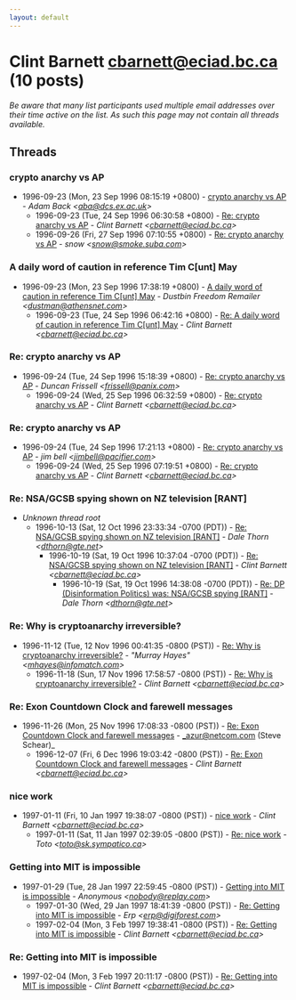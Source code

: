 ```yaml
---
layout: default
---
```


# Clint Barnett <cbarnett@eciad.bc.ca> (10 posts)

_Be aware that many list participants used multiple email addresses over their time active on the list. As such this page may not contain all threads available._

## Threads

### crypto anarchy vs AP
+ 1996-09-23 (Mon, 23 Sep 1996 08:15:19 +0800) - [crypto anarchy vs AP](/archive/1996/09/a6a33fd748a2983594c0898d6ebc9648c466cd5acb0e8e2239cd32125e4ed2ea) - _Adam Back \<aba@dcs.ex.ac.uk\>_
  + 1996-09-23 (Tue, 24 Sep 1996 06:30:58 +0800) - [Re: crypto anarchy vs AP](/archive/1996/09/ec0a190d5da84ba0f5e2a9abeba99a6f90c99c9e5d071eaf87c127503d0bbf48) - _Clint Barnett \<cbarnett@eciad.bc.ca\>_
  + 1996-09-26 (Fri, 27 Sep 1996 07:10:55 +0800) - [Re: crypto anarchy vs AP](/archive/1996/09/e021dae1465c5e18ff51a3aec880a0cc80bb38bb52af9bdaad3476b1702383a9) - _snow \<snow@smoke.suba.com\>_

### A daily word of caution in reference Tim C[unt] May
+ 1996-09-23 (Mon, 23 Sep 1996 17:38:19 +0800) - [A daily word of caution in reference Tim C[unt] May](/archive/1996/09/b74006935ff5faf505c76ad8c6ad40c7614a17aba0c768e4379685bd8e5eaa6e) - _Dustbin Freedom Remailer \<dustman@athensnet.com\>_
  + 1996-09-23 (Tue, 24 Sep 1996 06:42:16 +0800) - [Re: A daily word of caution in reference Tim C[unt] May](/archive/1996/09/d2c759dc047779abbb09c6ba3df98e9a8fdc3cceffd341b42a878d6b08c5ebe7) - _Clint Barnett \<cbarnett@eciad.bc.ca\>_

### Re: crypto anarchy vs AP
+ 1996-09-24 (Tue, 24 Sep 1996 15:18:39 +0800) - [Re: crypto anarchy vs AP](/archive/1996/09/493206aea25813d49f34d79551455c122b73042b04c85abbb6fb6f810b4c34f7) - _Duncan Frissell \<frissell@panix.com\>_
  + 1996-09-24 (Wed, 25 Sep 1996 06:32:59 +0800) - [Re: crypto anarchy vs AP](/archive/1996/09/62e96930bcdf49ea88212118a2bf25dc34cba34e97a675b88c439b3646c96c2b) - _Clint Barnett \<cbarnett@eciad.bc.ca\>_

### Re: crypto anarchy vs AP
+ 1996-09-24 (Tue, 24 Sep 1996 17:21:13 +0800) - [Re: crypto anarchy vs AP](/archive/1996/09/54f690426d07ccaaef773043f041a07b8173237911366b2085bd8de215674c9d) - _jim bell \<jimbell@pacifier.com\>_
  + 1996-09-24 (Wed, 25 Sep 1996 07:19:51 +0800) - [Re: crypto anarchy vs AP](/archive/1996/09/f8e397185dfcf8b4031e66227d107f08c15ece82bc80708ce40947df5c24ab99) - _Clint Barnett \<cbarnett@eciad.bc.ca\>_

### Re: NSA/GCSB spying shown on NZ television [RANT]
+ _Unknown thread root_
  + 1996-10-13 (Sat, 12 Oct 1996 23:33:34 -0700 (PDT)) - [Re: NSA/GCSB spying shown on NZ television [RANT]](/archive/1996/10/0a3d2c21c56128dde1911d5d51bd5380ecd021ad091fe2cdf449e94d9faaa33b) - _Dale Thorn \<dthorn@gte.net\>_
    + 1996-10-19 (Sat, 19 Oct 1996 10:37:04 -0700 (PDT)) - [Re: NSA/GCSB spying shown on NZ television [RANT]](/archive/1996/10/1a0598c41e238d070eb72fbe48f7f91fc85bf394bc2d5efc548bcba4ea494330) - _Clint Barnett \<cbarnett@eciad.bc.ca\>_
      + 1996-10-19 (Sat, 19 Oct 1996 14:38:08 -0700 (PDT)) - [Re: DP (Disinformation Politics) was: NSA/GCSB spying [RANT]](/archive/1996/10/5dc5801e92c6dfb736b9acd2846f95dcb377261dcb524c6e8e73ecd6633f8a59) - _Dale Thorn \<dthorn@gte.net\>_

### Re: Why is cryptoanarchy irreversible?
+ 1996-11-12 (Tue, 12 Nov 1996 00:41:35 -0800 (PST)) - [Re: Why is cryptoanarchy irreversible?](/archive/1996/11/69a5761236137a08ad7968263b0acc74f2eb8b3b2a376d358d84be74daac731f) - _"Murray Hayes" \<mhayes@infomatch.com\>_
  + 1996-11-18 (Sun, 17 Nov 1996 17:58:57 -0800 (PST)) - [Re: Why is cryptoanarchy irreversible?](/archive/1996/11/62835c8c9f51f118f755176c6ad97c36cfd08f885d6650ef0380001305dda4ba) - _Clint Barnett \<cbarnett@eciad.bc.ca\>_

### Re: Exon Countdown Clock and farewell messages
+ 1996-11-26 (Mon, 25 Nov 1996 17:08:33 -0800 (PST)) - [Re: Exon Countdown Clock and farewell messages](/archive/1996/11/da9461ed6f7a384e738a0885c014b97ac248449c422fe3f66db2389140841d23) - _azur@netcom.com (Steve Schear)_
  + 1996-12-07 (Fri, 6 Dec 1996 19:03:42 -0800 (PST)) - [Re: Exon Countdown Clock and farewell messages](/archive/1996/12/4c475c48e55155dbc61bb96a1324456c3b0cfc93a965afc39730c1a1ffb570d0) - _Clint Barnett \<cbarnett@eciad.bc.ca\>_

### nice work
+ 1997-01-11 (Fri, 10 Jan 1997 19:38:07 -0800 (PST)) - [nice work](/archive/1997/01/766dec8e6bff14998666a1450541fd718e88c98e8c67dfefa3db182c1252176b) - _Clint Barnett \<cbarnett@eciad.bc.ca\>_
  + 1997-01-11 (Sat, 11 Jan 1997 02:39:05 -0800 (PST)) - [Re: nice work](/archive/1997/01/b82036ee01155ce1a9905ed95af0498b528ef4b09a474564b75a2f9112f948bf) - _Toto \<toto@sk.sympatico.ca\>_

### Getting into MIT is impossible
+ 1997-01-29 (Tue, 28 Jan 1997 22:59:45 -0800 (PST)) - [Getting into MIT is impossible](/archive/1997/01/8e1fe092d9f23cc27e84782736e52426b385fbdfa69510e49ad80a0256f09058) - _Anonymous \<nobody@replay.com\>_
  + 1997-01-30 (Wed, 29 Jan 1997 18:41:39 -0800 (PST)) - [Re: Getting into MIT is impossible](/archive/1997/01/3d3ed2fe50ff6216c2c740a04bc726bef59142ad4f7da90d87ee9b8df99b663f) - _Erp \<erp@digiforest.com\>_
  + 1997-02-04 (Mon, 3 Feb 1997 19:38:41 -0800 (PST)) - [Re: Getting into MIT is impossible](/archive/1997/02/0a15c6631e8da757365d9bbea737f7ad2a906599bd35a223dc0ff1a98a08f78a) - _Clint Barnett \<cbarnett@eciad.bc.ca\>_

### Re: Getting into MIT is impossible
+ 1997-02-04 (Mon, 3 Feb 1997 20:11:17 -0800 (PST)) - [Re: Getting into MIT is impossible](/archive/1997/02/588c6868ed2b4f0d341b0626ade447ed6222e3ae86131b2505526e32383e9115) - _Clint Barnett \<cbarnett@eciad.bc.ca\>_

